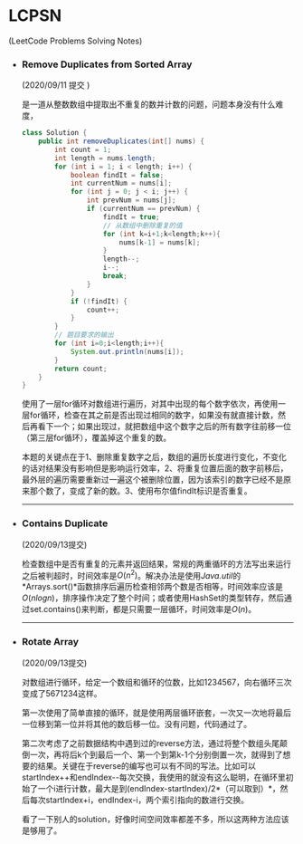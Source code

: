 # LCPSN 

(LeetCode Problems Solving Notes)

- ### Remove Duplicates from Sorted Array

  (2020/09/11 提交 )

  是一道从整数数组中提取出不重复的数并计数的问题，问题本身没有什么难度，

  ```java
  class Solution {
      public int removeDuplicates(int[] nums) {
          int count = 1;
          int length = nums.length;
          for (int i = 1; i < length; i++) {
              boolean findIt = false;
              int currentNum = nums[i];
              for (int j = 0; j < i; j++) {
                  int prevNum = nums[j];
                  if (currentNum == prevNum) {
                      findIt = true;
                      // 从数组中删除重复的值
                      for (int k=i+1;k<length;k++){
                          nums[k-1] = nums[k];
                      }
                      length--;
                      i--;
                      break;
                  }
              }
              if (!findIt) {
                  count++;
              }
          }
          // 题目要求的输出
          for (int i=0;i<length;i++){
              System.out.println(nums[i]);
          }
          return count;
      }
  }
  ```

  使用了一层for循环对数组进行遍历，对其中出现的每个数字依次，再使用一层for循环，检查在其之前是否出现过相同的数字，如果没有就直接计数，然后再看下一个；如果出现过，就把数组中这个数字之后的所有数字往前移一位（第三层for循环），覆盖掉这个重复的数。

  本题的关键点在于1、删除重复数字之后，数组的遍历长度进行变化，不变化的话对结果没有影响但是影响运行效率，2、将重复位置后面的数字前移后，最外层的遍历需要重新过一遍这个被删除位置，因为该索引的数字已经不是原来那个数了，变成了新的数。3、使用布尔值findIt标识是否重复。
  
  ------
  
- ### Contains Duplicate
  
  (2020/09/13提交)
  
  检查数组中是否有重复的元素并返回结果，常规的两重循环的方法写出来运行之后被判超时，时间效率是$O(n^2)$。解决办法是使用*Java.util*的*Arrays.sort()*函数排序后遍历检查相邻两个数是否相等，时间效率应该是$O(nlogn)$，排序操作决定了整个时间；或者使用HashSet的类型转存，然后通过set.contains()来判断，都是只需要一层循环，时间效率是$O(n)$。
  
  ------
  
- ### Rotate Array
  
  (2020/09/13提交)
  
  对数组进行循环，给定一个数组和循环的位数，比如1234567，向右循环三次变成了5671234这样。
  
  第一次使用了简单直接的循环，就是使用两层循环嵌套，一次又一次地将最后一位移到第一位并将其他的数后移一位。没有问题，代码通过了。
  
  第二次考虑了之前数据结构中遇到过的reverse方法，通过将整个数组头尾颠倒一次，再将后k个到最后一个、第一个到第k-1个分别倒置一次，就得到了想要的结果。关键在于reverse的编写也可以有不同的写法。比如可以startIndex++和endIndex--每次交换，我使用的就没有这么聪明，在循环里初始了一个i进行计数，最大是到(endIndex-startIndex)/2*（可以取到）*，然后每次startIndex+i，endIndex-i，两个索引指向的数进行交换。
  
  看了一下别人的solution，好像时间空间效率都差不多，所以这两种方法应该是够用了。